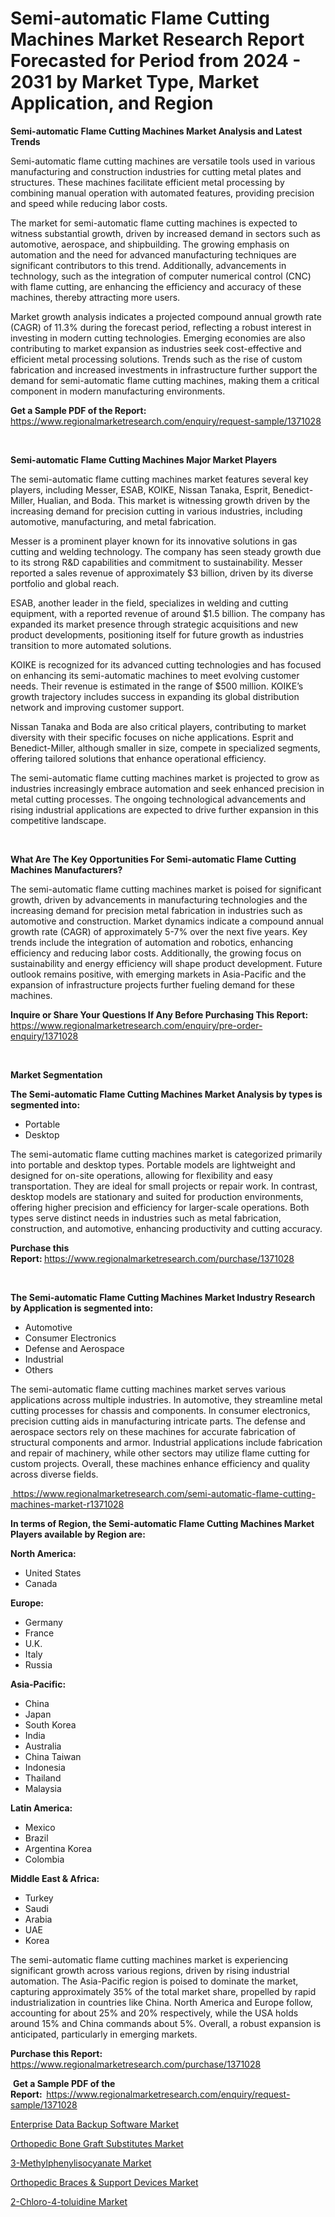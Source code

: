 <p><h1>Semi-automatic Flame Cutting Machines Market Research Report Forecasted for Period from 2024 -  2031 by Market Type, Market Application, and Region</h1></p><p><strong>Semi-automatic Flame Cutting Machines Market Analysis and Latest Trends</strong></p>
<p><p>Semi-automatic flame cutting machines are versatile tools used in various manufacturing and construction industries for cutting metal plates and structures. These machines facilitate efficient metal processing by combining manual operation with automated features, providing precision and speed while reducing labor costs. </p><p>The market for semi-automatic flame cutting machines is expected to witness substantial growth, driven by increased demand in sectors such as automotive, aerospace, and shipbuilding. The growing emphasis on automation and the need for advanced manufacturing techniques are significant contributors to this trend. Additionally, advancements in technology, such as the integration of computer numerical control (CNC) with flame cutting, are enhancing the efficiency and accuracy of these machines, thereby attracting more users.</p><p>Market growth analysis indicates a projected compound annual growth rate (CAGR) of 11.3% during the forecast period, reflecting a robust interest in investing in modern cutting technologies. Emerging economies are also contributing to market expansion as industries seek cost-effective and efficient metal processing solutions. Trends such as the rise of custom fabrication and increased investments in infrastructure further support the demand for semi-automatic flame cutting machines, making them a critical component in modern manufacturing environments.</p></p>
<p><strong>Get a Sample PDF of the Report:&nbsp;</strong> <a href="https://www.regionalmarketresearch.com/enquiry/request-sample/1371028">https://www.regionalmarketresearch.com/enquiry/request-sample/1371028</a></p>
<p>&nbsp;</p>
<p><strong>Semi-automatic Flame Cutting Machines Major Market Players</strong></p>
<p><p>The semi-automatic flame cutting machines market features several key players, including Messer, ESAB, KOIKE, Nissan Tanaka, Esprit, Benedict-Miller, Hualian, and Boda. This market is witnessing growth driven by the increasing demand for precision cutting in various industries, including automotive, manufacturing, and metal fabrication.</p><p>Messer is a prominent player known for its innovative solutions in gas cutting and welding technology. The company has seen steady growth due to its strong R&D capabilities and commitment to sustainability. Messer reported a sales revenue of approximately $3 billion, driven by its diverse portfolio and global reach.</p><p>ESAB, another leader in the field, specializes in welding and cutting equipment, with a reported revenue of around $1.5 billion. The company has expanded its market presence through strategic acquisitions and new product developments, positioning itself for future growth as industries transition to more automated solutions.</p><p>KOIKE is recognized for its advanced cutting technologies and has focused on enhancing its semi-automatic machines to meet evolving customer needs. Their revenue is estimated in the range of $500 million. KOIKE’s growth trajectory includes success in expanding its global distribution network and improving customer support.</p><p>Nissan Tanaka and Boda are also critical players, contributing to market diversity with their specific focuses on niche applications. Esprit and Benedict-Miller, although smaller in size, compete in specialized segments, offering tailored solutions that enhance operational efficiency.</p><p>The semi-automatic flame cutting machines market is projected to grow as industries increasingly embrace automation and seek enhanced precision in metal cutting processes. The ongoing technological advancements and rising industrial applications are expected to drive further expansion in this competitive landscape.</p></p>
<p>&nbsp;</p>
<p><strong>What Are The Key Opportunities For Semi-automatic Flame Cutting Machines Manufacturers?</strong></p>
<p><p>The semi-automatic flame cutting machines market is poised for significant growth, driven by advancements in manufacturing technologies and the increasing demand for precision metal fabrication in industries such as automotive and construction. Market dynamics indicate a compound annual growth rate (CAGR) of approximately 5-7% over the next five years. Key trends include the integration of automation and robotics, enhancing efficiency and reducing labor costs. Additionally, the growing focus on sustainability and energy efficiency will shape product development. Future outlook remains positive, with emerging markets in Asia-Pacific and the expansion of infrastructure projects further fueling demand for these machines.</p></p>
<p><strong>Inquire or Share Your Questions If Any Before Purchasing This Report:</strong> <a href="https://www.regionalmarketresearch.com/enquiry/pre-order-enquiry/1371028">https://www.regionalmarketresearch.com/enquiry/pre-order-enquiry/1371028</a></p>
<p>&nbsp;</p>
<p><strong>Market Segmentation</strong></p>
<p><strong>The Semi-automatic Flame Cutting Machines Market Analysis by types is segmented into:</strong></p>
<p><ul><li>Portable</li><li>Desktop</li></ul></p>
<p><p>The semi-automatic flame cutting machines market is categorized primarily into portable and desktop types. Portable models are lightweight and designed for on-site operations, allowing for flexibility and easy transportation. They are ideal for small projects or repair work. In contrast, desktop models are stationary and suited for production environments, offering higher precision and efficiency for larger-scale operations. Both types serve distinct needs in industries such as metal fabrication, construction, and automotive, enhancing productivity and cutting accuracy.</p></p>
<p><strong>Purchase this Report:&nbsp;</strong><a href="https://www.regionalmarketresearch.com/purchase/1371028">https://www.regionalmarketresearch.com/purchase/1371028</a></p>
<p>&nbsp;</p>
<p><strong>The Semi-automatic Flame Cutting Machines Market Industry Research by Application is segmented into:</strong></p>
<p><ul><li>Automotive</li><li>Consumer Electronics</li><li>Defense and Aerospace</li><li>Industrial</li><li>Others</li></ul></p>
<p><p>The semi-automatic flame cutting machines market serves various applications across multiple industries. In automotive, they streamline metal cutting processes for chassis and components. In consumer electronics, precision cutting aids in manufacturing intricate parts. The defense and aerospace sectors rely on these machines for accurate fabrication of structural components and armor. Industrial applications include fabrication and repair of machinery, while other sectors may utilize flame cutting for custom projects. Overall, these machines enhance efficiency and quality across diverse fields.</p></p>
<p><a href="https://www.regionalmarketresearch.com/semi-automatic-flame-cutting-machines-market-r1371028">&nbsp;https://www.regionalmarketresearch.com/semi-automatic-flame-cutting-machines-market-r1371028</a></p>
<p><strong>In terms of Region, the Semi-automatic Flame Cutting Machines Market Players available by Region are:</strong></p>
<p>
    <p> <strong> North America: </strong>
        <ul>
            <li>United States</li>
            <li>Canada</li>
        </ul>
        </p> 
    <p> <strong> Europe: </strong>
        <ul>
            <li>Germany</li>
            <li>France</li>
            <li>U.K.</li>
            <li>Italy</li>
            <li>Russia</li>
        </ul>
        </p> 
    <p> <strong> Asia-Pacific: </strong>
        <ul>
            <li>China</li>
            <li>Japan</li>
            <li>South Korea</li>
            <li>India</li>
            <li>Australia</li>
            <li>China Taiwan</li>
            <li>Indonesia</li>
            <li>Thailand</li>
            <li>Malaysia</li>
        </ul>
        </p> 
    <p> <strong> Latin America: </strong>
        <ul>
            <li>Mexico</li>
            <li>Brazil</li>
            <li>Argentina Korea</li>
            <li>Colombia</li>
        </ul>
        </p> 
    <p> <strong> Middle East & Africa: </strong>
        <ul>
            <li>Turkey</li>
            <li>Saudi</li>
            <li>Arabia</li>
            <li>UAE</li>
            <li>Korea</li>
        </ul>
    </p>
    </p>
<p><p>The semi-automatic flame cutting machines market is experiencing significant growth across various regions, driven by rising industrial automation. The Asia-Pacific region is poised to dominate the market, capturing approximately 35% of the total market share, propelled by rapid industrialization in countries like China. North America and Europe follow, accounting for about 25% and 20% respectively, while the USA holds around 15% and China commands about 5%. Overall, a robust expansion is anticipated, particularly in emerging markets.</p></p>
<p><strong>Purchase this Report: </strong><a href="https://www.regionalmarketresearch.com/purchase/1371028">https://www.regionalmarketresearch.com/purchase/1371028</a></p>
<p>&nbsp;<strong>Get a Sample PDF of the Report:&nbsp;&nbsp;</strong><a href="https://www.regionalmarketresearch.com/enquiry/request-sample/1371028">https://www.regionalmarketresearch.com/enquiry/request-sample/1371028</a></p>
<p><strong></strong></p>
<p><p><a href="https://www.linkedin.com/pulse/enterprise-data-backup-software-market-trends-detailed-study-its-koivf">Enterprise Data Backup Software Market</a></p><p><a href="https://medium.com/@rudyswaniafgwski56664/global-orthopedic-bone-graft-substitutes-market-size-is-expected-to-experience-a-cagr-of-8-4-1f5674d7f2ee?postPublishedType=repub">Orthopedic Bone Graft Substitutes Market</a></p><p><a href="https://issuu.com/reportprime-2/docs/3-methylphenylisocyanate-market-siz_783018284d5139">3-Methylphenylisocyanate Market</a></p><p><a href="https://medium.com/@rudyswaniafgwski56664/orthopedic-braces-support-devices-market-size-market-segmentation-market-trends-and-growth-7a29bc535678?postPublishedType=repub">Orthopedic Braces & Support Devices Market</a></p><p><a href="https://issuu.com/reportprime-2/docs/2-chloro-4-toluidine-market-size-20_0db6ff7919f6f7">2-Chloro-4-toluidine Market</a></p></p>